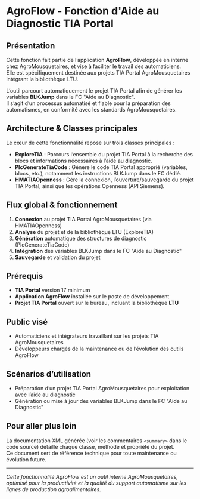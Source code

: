 ﻿# AgroFlow - Fonction d'Aide au Diagnostic TIA Portal

## Présentation

Cette fonction fait partie de l’application **AgroFlow**, développée en interne chez AgroMousquetaires, et vise à faciliter le travail des automaticiens.  
Elle est spécifiquement destinée aux projets TIA Portal AgroMousquetaires intégrant la bibliothèque LTU.

L’outil parcourt automatiquement le projet TIA Portal afin de générer les variables **BLKJump** dans le FC "Aide au Diagnostic".  
Il s’agit d’un processus automatisé et fiable pour la préparation des automatismes, en conformité avec les standards AgroMousquetaires.

## Architecture & Classes principales

Le cœur de cette fonctionnalité repose sur trois classes principales :

- **ExploreTIA** : Parcours l’ensemble du projet TIA Portal à la recherche des blocs et informations nécessaires à l’aide au diagnostic.
- **PlcGenerateTiaCode** : Génère le code TIA Portal approprié (variables, blocs, etc.), notamment les instructions BLKJump dans le FC dédié.
- **HMATIAOpenness** : Gère la connexion, l’ouverture/sauvegarde du projet TIA Portal, ainsi que les opérations Openness (API Siemens).

## Flux global & fonctionnement

1. **Connexion** au projet TIA Portal AgroMousquetaires (via HMATIAOpenness)
2. **Analyse** du projet et de la bibliothèque LTU (ExploreTIA)
3. **Génération** automatique des structures de diagnostic (PlcGenerateTiaCode)
4. **Intégration** des variables BLKJump dans le FC "Aide au Diagnostic"
5. **Sauvegarde** et validation du projet

## Prérequis

- **TIA Portal** version 17 minimum
- **Application AgroFlow** installée sur le poste de développement
- **Projet TIA Portal** ouvert sur le bureau, incluant la bibliothèque **LTU**

## Public visé

- Automaticiens et intégrateurs travaillant sur les projets TIA AgroMousquetaires
- Développeurs chargés de la maintenance ou de l’évolution des outils AgroFlow

## Scénarios d’utilisation

- Préparation d’un projet TIA Portal AgroMousquetaires pour exploitation avec l’aide au diagnostic
- Génération ou mise à jour des variables BLKJump dans le FC "Aide au Diagnostic"

## Pour aller plus loin

La documentation XML générée (voir les commentaires `<summary>` dans le code source) détaille chaque classe, méthode et propriété du projet.  
Ce document sert de référence technique pour toute maintenance ou évolution future.

---

*Cette fonctionnalité AgroFlow est un outil interne AgroMousquetaires, optimisé pour la productivité et la qualité du support automatisme sur les lignes de production agroalimentaires.*
